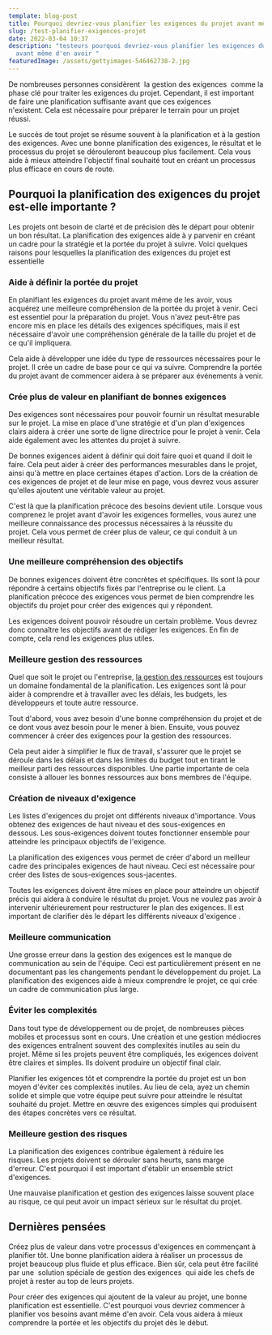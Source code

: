 ```yaml
---
template: blog-post
title: Pourquoi devriez-vous planifier les exigences du projet avant même d'en avoir ?
slug: /test-planifier-exigences-projet
date: 2022-03-04 10:37
description: "testeurs pourquoi devriez-vous planifier les exigences du projet
  avant même d'en avoir "
featuredImage: /assets/gettyimages-546462738-2.jpg
---
```

De nombreuses personnes considèrent  la gestion des exigences  comme la phase clé pour traiter les exigences du projet. Cependant, il est important de faire une planification suffisante avant que ces exigences n'existent. Cela est nécessaire pour préparer le terrain pour un projet réussi. 

Le succès de tout projet se résume souvent à la planification et à la gestion des exigences. Avec une bonne planification des exigences, le résultat et le processus du projet se dérouleront beaucoup plus facilement. Cela vous aide à mieux atteindre l'objectif final souhaité tout en créant un processus plus efficace en cours de route. 

## Pourquoi la planification des exigences du projet est-elle importante ?

Les projets ont besoin de clarté et de précision dès le départ pour obtenir un bon résultat. La planification des exigences aide à y parvenir en créant un cadre pour la stratégie et la portée du projet à suivre. Voici quelques raisons pour lesquelles la planification des exigences du projet est essentielle 

### Aide à définir la portée du projet

En planifiant les exigences du projet avant même de les avoir, vous acquérez une meilleure compréhension de la portée du projet à venir. Ceci est essentiel pour la préparation du projet. Vous n'avez peut-être pas encore mis en place les détails des exigences spécifiques, mais il est nécessaire d'avoir une compréhension générale de la taille du projet et de ce qu'il impliquera.

Cela aide à développer une idée du type de ressources nécessaires pour le projet. Il crée un cadre de base pour ce qui va suivre. Comprendre la portée du projet avant de commencer aidera à se préparer aux événements à venir.

### Crée plus de valeur en planifiant de bonnes exigences

Des exigences sont nécessaires pour pouvoir fournir un résultat mesurable sur le projet. La mise en place d'une stratégie et d'un plan d'exigences clairs aidera à créer une sorte de ligne directrice pour le projet à venir. Cela aide également avec les attentes du projet à suivre. 

De bonnes exigences aident à définir qui doit faire quoi et quand il doit le faire. Cela peut aider à créer des performances mesurables dans le projet, ainsi qu'à mettre en place certaines étapes d'action. Lors de la création de ces exigences de projet et de leur mise en page, vous devrez vous assurer qu'elles ajoutent une véritable valeur au projet. 

C'est là que la planification précoce des besoins devient utile. Lorsque vous comprenez le projet avant d'avoir les exigences formelles, vous aurez une meilleure connaissance des processus nécessaires à la réussite du projet. Cela vous permet de créer plus de valeur, ce qui conduit à un meilleur résultat. 

### Une meilleure compréhension des objectifs

De bonnes exigences doivent être concrètes et spécifiques. Ils sont là pour répondre à certains objectifs fixés par l'entreprise ou le client. La planification précoce des exigences vous permet de bien comprendre les objectifs du projet pour créer des exigences qui y répondent.

Les exigences doivent pouvoir résoudre un certain problème. Vous devrez donc connaître les objectifs avant de rédiger les exigences. En fin de compte, cela rend les exigences plus utiles.

### Meilleure gestion des ressources

Quel que soit le projet ou l'entreprise, [la gestion des ressources](https://en.wikipedia.org/wiki/Resource_management) est toujours un domaine fondamental de la planification. Les exigences sont là pour aider à comprendre et à travailler avec les délais, les budgets, les développeurs et toute autre ressource. 

Tout d'abord, vous avez besoin d'une bonne compréhension du projet et de ce dont vous avez besoin pour le mener à bien. Ensuite, vous pouvez commencer à créer des exigences pour la gestion des ressources. 

Cela peut aider à simplifier le flux de travail, s'assurer que le projet se déroule dans les délais et dans les limites du budget tout en tirant le meilleur parti des ressources disponibles. Une partie importante de cela consiste à allouer les bonnes ressources aux bons membres de l'équipe.

### Création de niveaux d'exigence

Les listes d'exigences du projet ont différents niveaux d'importance. Vous obtenez des exigences de haut niveau et des sous-exigences en dessous. Les sous-exigences doivent toutes fonctionner ensemble pour atteindre les principaux objectifs de l'exigence. 

La planification des exigences vous permet de créer d'abord un meilleur cadre des principales exigences de haut niveau. Ceci est nécessaire pour créer des listes de sous-exigences sous-jacentes. 

Toutes les exigences doivent être mises en place pour atteindre un objectif précis qui aidera à conduire le résultat du projet. Vous ne voulez pas avoir à intervenir ultérieurement pour restructurer le plan des exigences. Il est important de clarifier dès le départ les différents niveaux d'exigence .

### Meilleure communication

Une grosse erreur dans la gestion des exigences est le manque de communication au sein de l'équipe. Ceci est particulièrement présent en ne documentant pas les changements pendant le développement du projet. La planification des exigences aide à mieux comprendre le projet, ce qui crée un cadre de communication plus large.

### Éviter les complexités

Dans tout type de développement ou de projet, de nombreuses pièces mobiles et processus sont en cours. Une création et une gestion médiocres des exigences entraînent souvent des complexités inutiles au sein du projet. Même si les projets peuvent être compliqués, les exigences doivent être claires et simples. Ils doivent produire un objectif final clair.

Planifier les exigences tôt et comprendre la portée du projet est un bon moyen d'éviter ces complexités inutiles. Au lieu de cela, ayez un chemin solide et simple que votre équipe peut suivre pour atteindre le résultat souhaité du projet. Mettre en œuvre des exigences simples qui produisent des étapes concrètes vers ce résultat.

### Meilleure gestion des risques

La planification des exigences contribue également à réduire les risques. Les projets doivent se dérouler sans heurts, sans marge d'erreur. C'est pourquoi il est important d'établir un ensemble strict d'exigences. 

Une mauvaise planification et gestion des exigences laisse souvent place au risque, ce qui peut avoir un impact sérieux sur le résultat du projet.

## Dernières pensées

Créez plus de valeur dans votre processus d'exigences en commençant à planifier tôt. Une bonne planification aidera à réaliser un processus de projet beaucoup plus fluide et plus efficace. Bien sûr, cela peut être facilité par une  solution spéciale de gestion des exigences  qui aide les chefs de projet à rester au top de leurs projets. 

Pour créer des exigences qui ajoutent de la valeur au projet, une bonne planification est essentielle. C'est pourquoi vous devriez commencer à planifier vos besoins avant même d'en avoir. Cela vous aidera à mieux comprendre la portée et les objectifs du projet dès le début.